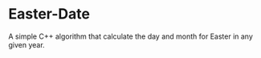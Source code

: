 # Easter-Date
A simple C++ algorithm that calculate the day and month for Easter in any given year.
